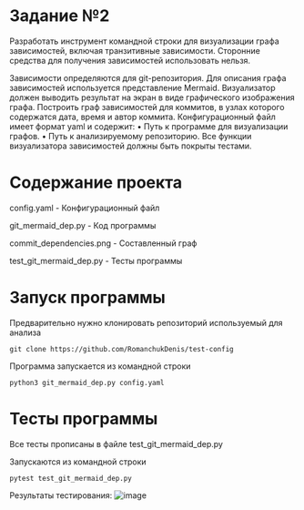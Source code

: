 # Задание №2

Разработать инструмент командной строки для визуализации графа
зависимостей, включая транзитивные зависимости. Сторонние средства для
получения зависимостей использовать нельзя.

Зависимости определяются для git-репозитория. Для описания графа
зависимостей используется представление Mermaid. Визуализатор должен
выводить результат на экран в виде графического изображения графа.
Построить граф зависимостей для коммитов, в узлах которого содержатся
дата, время и автор коммита.
Конфигурационный файл имеет формат yaml и содержит:
• Путь к программе для визуализации графов.
• Путь к анализируемому репозиторию.
Все функции визуализатора зависимостей должны быть покрыты тестами.

# Cодержание проекта
config.yaml - Конфигурационный файл 

git_mermaid_dep.py - Код программы

commit_dependencies.png - Cоставленный граф

test_git_mermaid_dep.py - Тесты программы


# Запуск программы

Предварительно нужно клонировать репозиторий используемый для анализа

```
git clone https://github.com/RomanchukDenis/test-config
```

Программа запускается из командной строки 
~~~
python3 git_mermaid_dep.py config.yaml
~~~

# Тесты программы
Все тесты прописаны в файле test_git_mermaid_dep.py

Запускаются из командной строки 

```
pytest test_git_mermaid_dep.py
```
Результаты тестирования:
![image](https://github.com/user-attachments/assets/f3a0c338-b3d0-4d23-8f4e-df4d7c657c8c)
